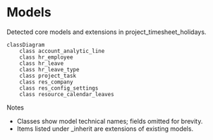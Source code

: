 # Models

Detected core models and extensions in project_timesheet_holidays.

```mermaid
classDiagram
    class account_analytic_line
    class hr_employee
    class hr_leave
    class hr_leave_type
    class project_task
    class res_company
    class res_config_settings
    class resource_calendar_leaves
```

Notes
- Classes show model technical names; fields omitted for brevity.
- Items listed under _inherit are extensions of existing models.
